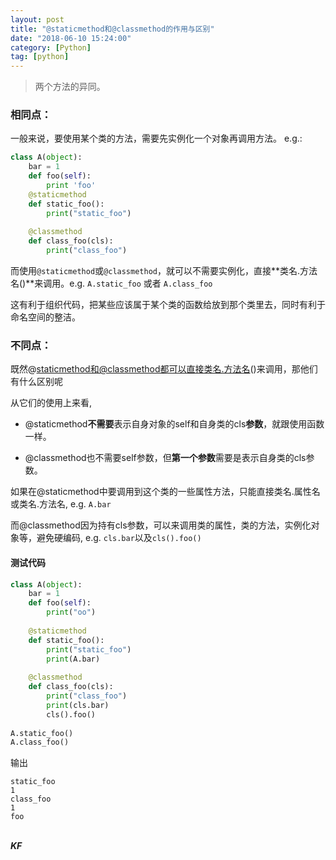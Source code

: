 ```yaml
---
layout: post
title: "@staticmethod和@classmethod的作用与区别"
date: "2018-06-10 15:24:00"
category: [Python]
tag: [python]
---
```


> 两个方法的异同。

<!--more-->

### 相同点：
一般来说，要使用某个类的方法，需要先实例化一个对象再调用方法。
e.g.:

``` python
class A(object):
	bar = 1
	def foo(self):  
        print 'foo' 
	@staticmethod
	def static_foo():
		print("static_foo")
		
	@classmethod
	def class_foo(cls):
		print("class_foo")
```

而使用`@staticmethod`或`@classmethod`，就可以不需要实例化，直接**类名.方法名()**来调用。e.g. `A.static_foo` 或者 `A.class_foo`

这有利于组织代码，把某些应该属于某个类的函数给放到那个类里去，同时有利于命名空间的整洁。

### 不同点：

既然@staticmethod和@classmethod都可以直接类名.方法名()来调用，那他们有什么区别呢

从它们的使用上来看,

- @staticmethod**不需要**表示自身对象的self和自身类的cls**参数**，就跟使用函数一样。

- @classmethod也不需要self参数，但**第一个参数**需要是表示自身类的cls参数。

如果在@staticmethod中要调用到这个类的一些属性方法，只能直接类名.属性名或类名.方法名, e.g. `A.bar`

而@classmethod因为持有cls参数，可以来调用类的属性，类的方法，实例化对象等，避免硬编码, e.g. `cls.bar`以及`cls().foo()`


#### 测试代码

```python
class A(object):  
    bar = 1  
    def foo(self):  
        print("oo")
 
    @staticmethod  
    def static_foo():  
        print("static_foo")
        print(A.bar)
 
    @classmethod  
    def class_foo(cls):  
        print("class_foo")
        print(cls.bar)
        cls().foo()  
  
A.static_foo()  
A.class_foo()  
```
输出

	static_foo
	1
	class_foo
	1
	foo

<br>***KF*** 
